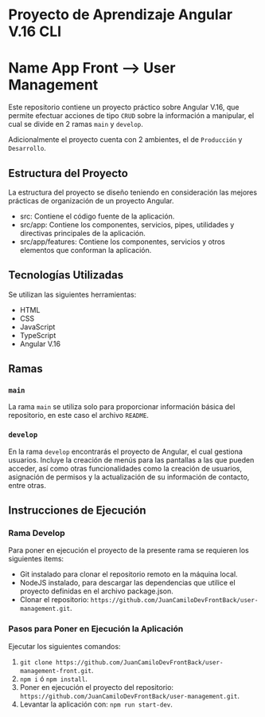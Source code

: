 # Proyecto de Aprendizaje Angular V.16 CLI
# Name App Front --> User Management

Este repositorio contiene un proyecto práctico sobre Angular V.16, que permite efectuar acciones de tipo `CRUD`
sobre la información a manipular, el cual se divide en 2 ramas `main` y `develop`.

Adicionalmente el proyecto cuenta con 2 ambientes, el de `Producción` y `Desarrollo`.

## Estructura del Proyecto

La estructura del proyecto se diseño teniendo en consideración las mejores prácticas de organización de un proyecto Angular.
* src: Contiene el código fuente de la aplicación.
* src/app: Contiene los componentes, servicios, pipes, utilidades y directivas principales de la aplicación.
* src/app/features: Contiene los componentes, servicios y otros elementos que conforman la aplicación.

## Tecnologías Utilizadas

Se utilizan las siguientes herramientas:
* HTML
* CSS
* JavaScript
* TypeScript
* Angular V.16

## Ramas

### `main`

La rama `main` se utiliza solo para proporcionar información básica del repositorio,
en este caso el archivo `README`.

### `develop`

En la rama `develop` encontrarás el proyecto de Angular, el cual gestiona usuarios. Incluye la creación de menús para las pantallas a las que pueden acceder, así como otras funcionalidades como la creación de usuarios, asignación de permisos y la actualización de su información de contacto, entre otras.

## Instrucciones de Ejecución

### Rama Develop

Para poner en ejecución el proyecto de la presente rama se requieren los siguientes items:
* Git instalado para clonar el repositorio remoto en la máquina local.
* NodeJS instalado, para descargar las dependencias que utilice el proyecto definidas en el archivo package.json.
* Clonar el repositorio: `https://github.com/JuanCamiloDevFrontBack/user-management.git`.

### Pasos para Poner en Ejecución la Aplicación

Ejecutar los siguientes comandos:
1. `git clone https://github.com/JuanCamiloDevFrontBack/user-management-front.git`.
2. `npm i` ó `npm install`.
3. Poner en ejecución el proyecto del repositorio: `https://github.com/JuanCamiloDevFrontBack/user-management.git`.
4. Levantar la aplicación con: `npm run start-dev`.